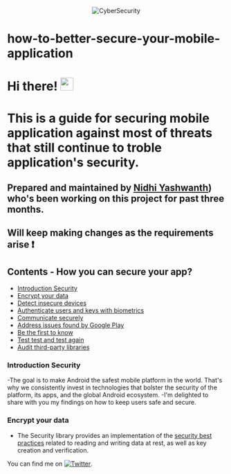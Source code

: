 <p align="center">
<img alt="CyberSecurity" src="(https://img.freepik.com/free-vector/global-data-security-personal-data-security-cyber-data-security-online-concept-illustration-internet-security-information-privacy-protection_1150-37375.jpg)">
</p>

# how-to-better-secure-your-mobile-application

# Hi there! <img width="30" src="https://camo.githubusercontent.com/e8e7b06ecf583bc040eb60e44eb5b8e0ecc5421320a92929ce21522dbc34c891/68747470733a2f2f6d656469612e67697068792e636f6d2f6d656469612f6876524a434c467a6361737252346961377a2f67697068792e676966">

# This is a guide for securing mobile application against most of threats that still continue to troble application's security.

## Prepared and maintained by [Nidhi Yashwanth](https://github.com/nidhiyashwanth)) who's been working on this project for past three months.

## Will keep making changes as the requirements arise ❗

## Contents - How you can secure your app?

* [Introduction Security](#introduction-security)
* [Encrypt your data](#encrypt-your-data)
* [Detect insecure devices](#detect-insecure-devices)
* [Authenticate users and keys with biometrics](#authenticate-users-and-keys-with-biometrics)
* [Communicate securely](#communicate-securely)
* [Address issues found by Google Play](#address-issues-found-by-google-play)
* [Be the first to know](#be-the-first-to-know)
* [Test test and test again](#test-test-and-test-again)
* [Audit third-party libraries](#audit-third-party-libraries)


### Introduction Security

-The goal is to make Android the safest mobile platform in the world. That's why we consistently invest in technologies that bolster the security of the platform, its apps, and the global Android ecosystem.
-I'm delighted to share with you my findings on how to keep users safe and secure.

### Encrypt your data

- The Security library provides an implementation of the [security best practices](https://developer.android.com/topic/security/best-practices) related to reading and writing data at rest, as well as key creation and verification.










You can find me on [![Twitter][1.2]][1].
<!-- Icons -->
[1.2]: http://i.imgur.com/wWzX9uB.png (twitter icon without padding)
[1]: https://twitter.com/NidhiYashwanth/
